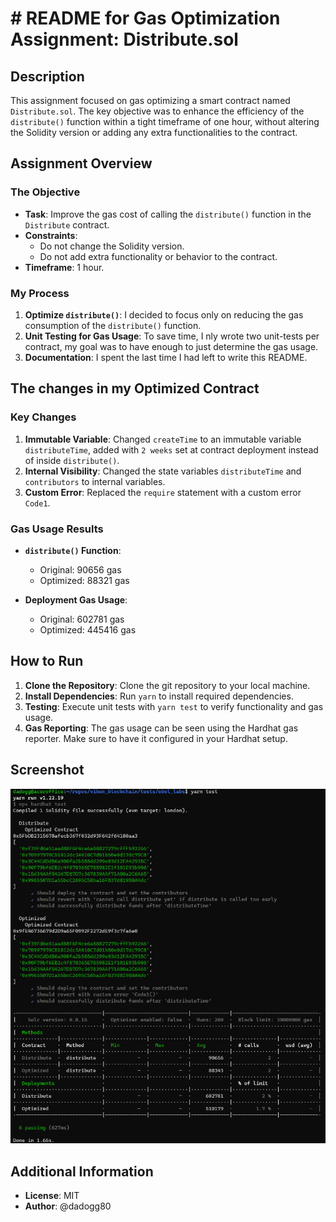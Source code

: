 # # README for Gas Optimization Assignment: Distribute.sol

## Description

This assignment focused on gas optimizing a smart contract named `Distribute.sol`. The key objective was to enhance the efficiency of the `distribute()` function within a tight timeframe of one hour, without altering the Solidity version or adding any extra functionalities to the contract.

## Assignment Overview

### The Objective

- **Task**: Improve the gas cost of calling the `distribute()` function in the `Distribute` contract.
- **Constraints**:
  - Do not change the Solidity version.
  - Do not add extra functionality or behavior to the contract.
- **Timeframe**: 1 hour.

### My Process

1. **Optimize `distribute()`**: I decided to focus only on reducing the gas consumption of the `distribute()` function.
2. **Unit Testing for Gas Usage**: To save time, I nly wrote two unit-tests per contract, my goal was to have enough to just determine the gas usage.
3. **Documentation**: I spent the last time I had left to write this README.

## The changes in my Optimized Contract

### Key Changes

1. **Immutable Variable**: Changed `createTime` to an immutable variable `distributeTime`, added with `2 weeks` set at contract deployment instead of inside `distribute()`.
2. **Internal Visibility**: Changed the state variables `distributeTime` and `contributors` to internal variables.
3. **Custom Error**: Replaced the `require` statement with a custom error `Code1`.

### Gas Usage Results

- **`distribute()` Function**:
  - Original: 90656 gas
  - Optimized: 88321 gas

- **Deployment Gas Usage**:
  - Original: 602781 gas
  - Optimized: 445416 gas

## How to Run

1. **Clone the Repository**: Clone the git repository to your local machine.
2. **Install Dependencies**: Run `yarn` to install required dependencies.
3. **Testing**: Execute unit tests with `yarn test` to verify functionality and gas usage.
4. **Gas Reporting**: The gas usage can be seen using the Hardhat gas reporter. Make sure to have it configured in your Hardhat setup.

## Screenshot

![screenshot of Gas Reporter](/gas_usage.png)

## Additional Information

- **License**: MIT
- **Author**: @dadogg80
